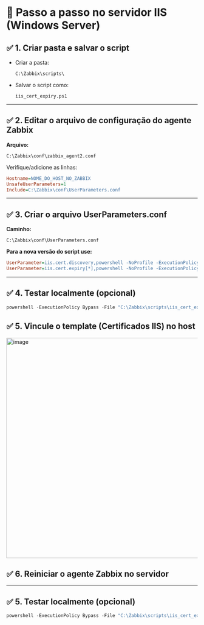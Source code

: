 
# 🧩 Passo a passo no servidor IIS (Windows Server)

## ✅ 1. Criar pasta e salvar o script

- Criar a pasta:
  ```
  C:\Zabbix\scripts\
  ```

- Salvar o script como:
  ```
  iis_cert_expiry.ps1
  ```

---

## ✅ 2. Editar o arquivo de configuração do agente Zabbix

**Arquivo:**
```
C:\Zabbix\conf\zabbix_agent2.conf
```

Verifique/adicione as linhas:
```ini
Hostname=NOME_DO_HOST_NO_ZABBIX
UnsafeUserParameters=1
Include=C:\Zabbix\conf\UserParameters.conf
```

---

## ✅ 3. Criar o arquivo UserParameters.conf

**Caminho:**
```
C:\Zabbix\conf\UserParameters.conf
```


**Para a nova versão do script use:**

```ini
UserParameter=iis.cert.discovery,powershell -NoProfile -ExecutionPolicy Bypass -File "C:\Zabbix\scripts\iis_cert_expiry.ps1"
UserParameter=iis.cert.expiry[*],powershell -NoProfile -ExecutionPolicy Bypass -File "C:\Zabbix\scripts\iis_cert_expiry.ps1" "$1"
```
---

## ✅ 4. Testar localmente (opcional)

```powershell
powershell -ExecutionPolicy Bypass -File "C:\Zabbix\scripts\iis_cert_expiry.ps1"
```

## ✅ 5. Vincule o template (Certificados IIS) no host 
<img width="578" alt="image" src="https://github.com/user-attachments/assets/80352349-2cf8-4243-b512-0687f394cc8b" />

## ✅ 6. Reiniciar o agente Zabbix no servidor


---

## ✅ 5. Testar localmente (opcional)

```powershell
powershell -ExecutionPolicy Bypass -File "C:\Zabbix\scripts\iis_cert_expiry.ps1"
```
